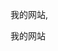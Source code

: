
<html>
  <head>
    
   <titile> 我的网站,</titile>
  </head>
  <body>
  <p>我的网站</p>
  </body>
  
  
 </html>
